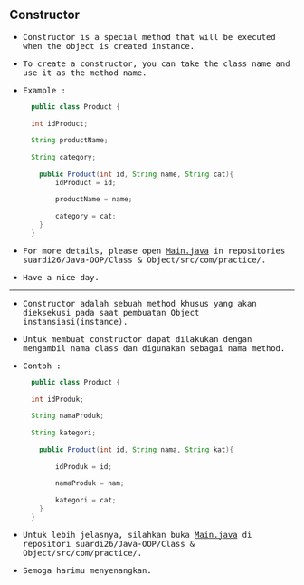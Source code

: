 ## Constructor

- <samp>Constructor is a special method that will be executed when the object is created instance.</samp>

- <samp>To create a constructor, you can take the class name and use it as the method name.</samp>

- <samp>Example :</samp>

  ```java
    public class Product {
    
    int idProduct;
    
    String productName;
    
    String category;
    
      public Product(int id, String name, String cat){
          idProduct = id;
          
          productName = name;
          
          category = cat;
      }
    }
  ```
- <samp>For more details, please open [Main.java](https://github.com/suardi26/Java-OOP/blob/main/Constructor/src/com/practice/Main.java) in repositories suardi26/Java-OOP/Class & Object/src/com/practice/.</samp>

- <samp>Have a nice day.</samp>

---

- <samp>Constructor adalah sebuah method khusus yang akan dieksekusi pada saat pembuatan Object instansiasi(instance).</samp>

- <samp>Untuk membuat constructor dapat dilakukan dengan mengambil nama class dan digunakan sebagai nama method.</samp>

- <samp>Contoh :</samp>

  ```java
    public class Product {
    
    int idProduk;
    
    String namaProduk;
    
    String kategori;
    
      public Product(int id, String nama, String kat){
      
          idProduk = id;
          
          namaProduk = nam;
          
          kategori = cat;
      }
    }
  ```

 - <samp>Untuk lebih jelasnya, silahkan buka [Main.java](https://github.com/suardi26/Java-OOP/blob/main/Constructor/src/com/practice/Main.java) di repositori suardi26/Java-OOP/Class & Object/src/com/practice/.</samp>

- <samp>Semoga harimu menyenangkan.</samp>
